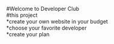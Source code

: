    #Welcome to Developer Club   
   #this project        
    *create your own website in your budget   
    *choose your favorite developer    
    *create your plan     
